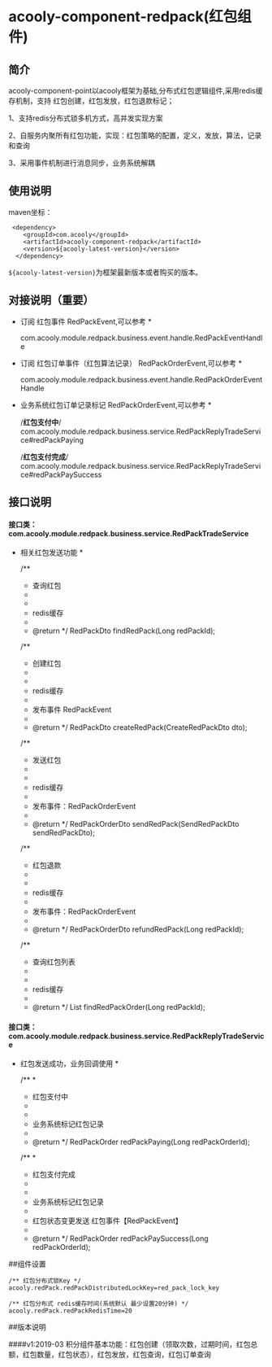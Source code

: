 <!-- title:积分组件 -->
<!-- type: business -->
<!-- author: cuifuqiang -->
acooly-component-redpack(红包组件)
====

## 简介

acooly-component-point以acooly框架为基础,分布式红包逻辑组件,采用redis缓存机制，支持 红包创建，红包发放，红包退款标记；

1、支持redis分布式锁多机方式，高并发实现方案

2、自服务内聚所有红包功能，实现：红包策略的配置，定义，发放，算法，记录和查询

3、采用事件机制进行消息同步，业务系统解耦

## 使用说明

maven坐标：

     <dependency>
        <groupId>com.acooly</groupId>
        <artifactId>acooly-component-redpack</artifactId>
        <version>${acooly-latest-version}</version>
      </dependency>

`${acooly-latest-version}`为框架最新版本或者购买的版本。

## 对接说明（重要）

* 订阅 红包事件  RedPackEvent,可以参考  *

	com.acooly.module.redpack.business.event.handle.RedPackEventHandle
	
* 订阅 红包订单事件（红包算法记录）  RedPackOrderEvent,可以参考  *

	com.acooly.module.redpack.business.event.handle.RedPackOrderEventHandle	
	
* 业务系统红包订单记录标记  RedPackOrderEvent,可以参考  *
	
	/**红包支付中**/
	com.acooly.module.redpack.business.service.RedPackReplyTradeService#redPackPaying
	
	/**红包支付完成**/
	com.acooly.module.redpack.business.service.RedPackReplyTradeService#redPackPaySuccess
	
		
	

## 接口说明

####	接口类：com.acooly.module.redpack.business.service.RedPackTradeService
* 相关红包发送功能 *
	
	/**
	 * 查询红包
	 * 
	 * <li>redis缓存
	 * 
	 * @return
	 */
	RedPackDto findRedPack(Long redPackId);

	/**
	 * 创建红包
	 * 
	 * <li>redis缓存
	 * <li>发布事件 RedPackEvent
	 * 
	 * @return
	 */
	RedPackDto createRedPack(CreateRedPackDto dto);

	/**
	 * 发送红包
	 * 
	 * <li>redis缓存
	 * <li>发布事件：RedPackOrderEvent
	 * 
	 * @return
	 */
	RedPackOrderDto sendRedPack(SendRedPackDto sendRedPackDto);

	/**
	 * 红包退款
	 * 
	 * <li>redis缓存
	 * <li>发布事件：RedPackOrderEvent
	 * 
	 * @return
	 */
	RedPackOrderDto refundRedPack(Long redPackId);

	/**
	 * 查询红包列表
	 * 
	 * <li>redis缓存
	 * 
	 * @return
	 */
	List<RedPackOrderDto> findRedPackOrder(Long redPackId);


####	接口类：com.acooly.module.redpack.business.service.RedPackReplyTradeService
* 红包发送成功，业务回调使用 *
	
	/**
	 * 
	 * 红包支付中
	 * 
	 * <li>业务系统标记红包记录
	 * 
	 * @return
	 */
	RedPackOrder redPackPaying(Long redPackOrderId);

	/**
	 * 
	 * 红包支付完成
	 * 
	 * <li>业务系统标记红包记录
	 * <li>红包状态变更发送 红包事件【RedPackEvent】
	 * 
	 * @return
	 */
	RedPackOrder redPackPaySuccess(Long redPackOrderId);
	
	


##组件设置

	/** 红包分布式锁Key */
	acooly.redPack.redPackDistributedLockKey=red_pack_lock_key
	
	/** 红包分布式 redis缓存时间(系统默认 最少设置20分钟) */
	acooly.redPack.redPackRedisTime=20


##版本说明

####v1:2019-03
积分组件基本功能：红包创建（领取次数，过期时间，红包总额，红包数量，红包状态），红包发放，红包查询，红包订单查询





